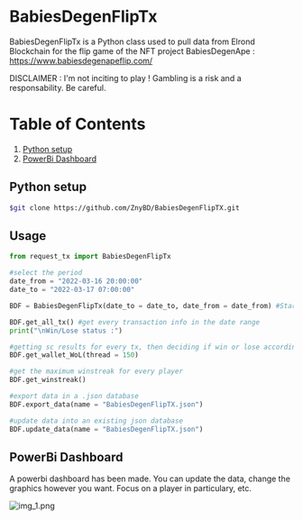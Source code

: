 # BabiesDegenFlipTx

BabiesDegenFlipTx is a Python class used to pull data from Elrond Blockchain for the flip game of the NFT project BabiesDegenApe : 
https://www.babiesdegenapeflip.com/

DISCLAIMER : I'm not inciting to play ! Gambling is a risk and a responsability. Be careful. 

# Table of Contents

1. [Python setup](#my-first-title)
2. [PowerBi Dashboard](#my-second-title)


## Python setup

```bash
$git clone https://github.com/ZnyBD/BabiesDegenFlipTX.git
```

## Usage

```python
from request_tx import BabiesDegenFlipTx

#select the period
date_from = "2022-03-16 20:00:00"
date_to = "2022-03-17 07:00:00"

BDF = BabiesDegenFlipTx(date_to = date_to, date_from = date_from) #Starting session to scrap data from BabiesDegenFlip

BDF.get_all_tx() #get every transaction info in the date range
print("\nWin/Lose status :")

#getting sc results for every tx, then deciding if win or lose according to it
BDF.get_wallet_WoL(thread = 150) 

#get the maximum winstreak for every player
BDF.get_winstreak()

#export data in a .json database
BDF.export_data(name = "BabiesDegenFlipTX.json")

#update data into an existing json database
BDF.update_data(name = "BabiesDegenFlipTX.json") 
```

## PowerBi Dashboard

A powerbi dashboard has been made. You can update the data, change the graphics however you want. Focus on a player in particulary, etc. 

![img_1.png](img_readme/powerbi_babies.png)
